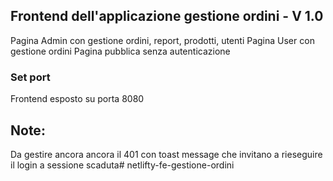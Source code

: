 ## Frontend dell'applicazione gestione ordini - V 1.0
Pagina Admin con gestione ordini, report, prodotti, utenti
Pagina User con gestione ordini
Pagina pubblica senza autenticazione

### Set port
Frontend esposto su porta 8080

## Note:
Da gestire ancora ancora il 401 con toast message che invitano a rieseguire il login a sessione scaduta# netlifty-fe-gestione-ordini
